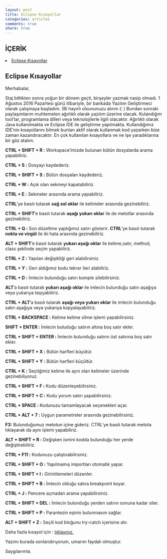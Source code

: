 ```yaml
---
layout: post
title: Eclipse Kısayollar
categories: articles
comments: true
share: true
---
```

<span></span>

## İÇERİK

<li> <a href="#eclipse">Eclipse Kısayollar</a></li>



## <a id="eclipse"> Eclipse Kısayollar </a>

Merhabalar,

Staj bittikten sonra yoğun bir dönem geçti, birşeyler yazmak nasip olmadı. 1 Ağustos 2016 Pazartesi günü itibariyle, bir bankada Yazılım Geliştirmeci olarak çalışmaya başladım. (Bi hayırlı olsununuzu alırım (: ) Bundan sonraki paylaşımlarım muhtemelen ağırlıklı olarak yazılım üzerine olacak. Kulandığım tool’lar, programlama dilleri veya teknolojilerle ilgili olacaktır. Ağırlıklı olarak Java kullanılmakta ve Eclipse IDE ile geliştirme yapılmakta. Kullandığımız IDE’nin kısayollarını bilmek bunları aktif olarak kullanmak kod yazarken bize zaman kazandıracaktır. En çok kullanılan kısayollara ve ne işe yaradıklarına bir göz atalım.

**CTRL + SHIFT + R :** Workspace’imizde bulunan bütün dosyalarda arama yapabiliriz.

**CTRL + S :** Dosyayı kaydederiz.

**CTRL + SHIFT + S :** Bütün dosyaları kaydederiz.

**CTRL + W :** Açık olan sekmeyi kapatabiliriz.

**CTRL + E :** Sekmeler arasında arama yapabiliriz.

**CTRL**’ye basılı tutarak **sağ sol oklar** ile kelimeler arasında gezinebiliriz.

**CTRL + SHIFT**’e basılı tutarak **aşağı yukarı oklar** ile de metotlar arasında gezinebiliriz.

**CTRL + Q :** Son düzeltme yaptığımız satırı gösterir.
**CTRL**’ye basılı tutarak **nokta ve virgül** ile iki hata arasında gezinebiliriz. 

**ALT + SHIFT**’e basılı tutarak **yukarı aşağı oklar** ile kelime,satır, method, class şeklinde seçim yapabiliriz.

**CTRL + Z :** Yapılan değişikliği geri alabilirsiniz.

**CTRL + Y :** Geri aldığımız kodu tekrar ileri alabiliriz.

**CTRL + D :** İmlecin bulunduğu satırı komple silebilirsiniz.

**ALT**’a basılı tutarak **yukarı aşağı oklar** ile imlecin bulunduğu satırı aşağıya veya yukarıya taşıyabiliriz.

**CTRL + ALT**’a basılı tutarak **aşağı veya yukarı oklar** ile imlecin bulunduğu satırı aşağıya veya yukarıya kopyalayabiliriz.

**CTRL + BACKSPACE :** Kelime kelime silme işlemi yapabilirsiniz.

**SHIFT + ENTER :** İmlecin buluduğu satırın altına boş satır ekler.

**CTRL + SHIFT + ENTER :** İmlecin bulunduğu satırın üst satırına boş satır ekler.

**CTRL + SHIFT + X :** Bütün harfleri büyütür.

**CTRL + SHIFT + Y :** Bütün harfleri küçültür.

**CTRL + K :** Seçtiğimiz kelime ile aynı olan kelimeler üzerinde gezinebiliyoruz.

**CTRL + SHIFT + F :** Kodu düzenleyebilirsiniz.

**CTRL + SHIFT + C :** Kodu yorum satırı yapabilirsiniz.

**CTRL + SPACE :** Kodunuzu tamamlayacak seçenekleri açar.

**CTRL + ALT + 7 :** Uygun parametreler arasında gezinebilirsiniz.

**F3:** Bulunduğumuz metotun içine gideriz. CTRL’ye basılı tutarak metota tıklayarak da aynı işlemi yapabiliriz.

**ALT + SHIFT + R :** Değişken ismini kodda bulunduğu her yerde değiştirebiliriz.

**CTRL + F11 :** Kodunuzu çalıştırabilirsiniz.

**CTRL + SHIFT + O :** Yapılmamış importları otomatik yapar.

**CTRL + SHIFT + I :** Girintilemeleri düzenler.

**CTRL + SHIFT + B :** İmlecin olduğu satıra breakpoint koyar.

**CTRL + J :** Pencere açmadan arama yapabilirsiniz.

**CTRL + SHIFT + DEL :** İmlecin bulunduğu yerden satırın sonuna kadar siler.

**CTRL + SHIFT + P :** Parantezin eşinin bulunmasını sağlar.

**ALT + SHIFT + Z :** Seçili kod bloğunu try-catch içerisine alır.

Daha fazla kısayol için : [tıklayınız.](https://www.shortcutworld.com/shortcuts.php?l=en&p=win&application=Eclipse)



Yazımı burada sonlandırıyorum, umarım faydalı olmuştur.

Saygılarımla.
